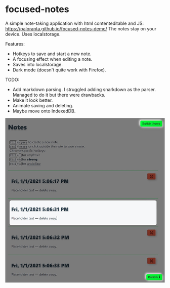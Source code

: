 # focused-notes

A simple note-taking application with html contenteditable and JS: https://paloranta.github.io/focused-notes-demo/
The notes stay on your device. Uses localstorage.

Features:
- Hotkeys to save and start a new note.
- A focusing effect when editing a note.
- Saves into localstorage.
- Dark mode (doesn't quite work with Firefox).

TODO:
- Add markdown parsing. I struggled adding snarkdown as the parser. Managed to do it but there were drawbacks.
- Make it look better.
- Animate saving and deleting.
- Maybe move onto IndexedDB.

![Preview](preview.jpg "Preview")
